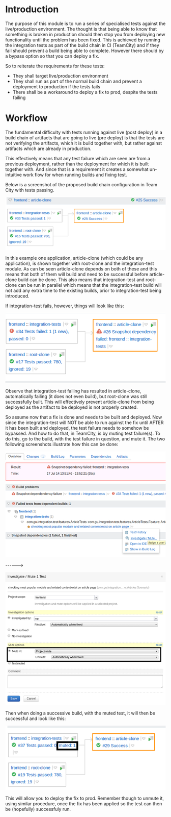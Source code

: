 Introduction
============
The purpose of this module is to run a series of specialised tests against the live/production environment. The thought is that being able to know that something is broken in production should then stop you from deploying new functionality until the problem has been fixed. This is achieved by running the integration tests as part of the build chain in CI (TeamCity) and if they fail should prevent a build being able to complete. However there should by a bypass option so that you can deploy a fix.

So to reiterate the requirements for these tests:
* They shall target live/production environment
* They shall run as part of the normal build chain and prevent a deployment to production if the tests fails
* There shall be a workaround to deploy a fix to prod, despite the tests failing

Workflow
===========
The fundamental difficulty with tests running against live (post deploy) in a build chain of artifacts that are going to live (pre deploy) is that the tests are not verifying the artifacts, which it is build together with, but rather against artifacts which are already in production.

This effectively means that any test failure which are seen are from a previous deployment, rather than the deployment for which it is built together with. And since that is a requirement it creates a somewhat un-intuitive work flow for when running builds and fixing test.

Below is a screenshot of the proposed build chain configuration in Team City with tests passing.

![Alt text](doc/build_chain_success.png?raw=true "Build chain with tests passing")

In this example one application, article-clone (which could be any application), is shown together with root-clone and the integration-test module. As can be seen article-clone depends on both of these and this means that both of them will build and need to be successful before article-clone build can be done. This also means that integration-test and root-clone can be run in parallel which means that the integration-test build will not add any extra time to the existing builds, prior to integration-test being introduced.

If integration-test fails, however, things will look like this:

![Alt text](doc/build_chain_fail.png?raw=true "Build chain with tests failing")

Observe that integration-test failing has resulted in article-clone, automatically failing (it does not even build), but root-clone was still successfully built. This will effectively prevent article-clone from being deployed as the artifact to be deployed is not properly created.

So assume now that a fix is done and needs to be built and deployed. Now since the integration-test will NOT be able to run against the fix until AFTER it has been built and deployed, the test failure needs to somehow be bypassed. And how to do that, in TeamCity, is by muting test failure(s).
To do this, go to the build, with the test failure in question, and mute it. The two following screenshots illustrate how this can be done:

![Alt text](doc/build_mute_test_1.png?raw=true "Build chain with tests failing")

------>

![Alt text](doc/build_mute_test_2.png?raw=true "Build chain with tests failing")

Then when doing a successive build, with the muted test, it will then be successful and look like this:

![Alt text](doc/build_chain_success_muted.png?raw=true "Build chain with tests muted")

This will allow you to deploy the fix to prod. Remember though to unmute it, using similar procedure, once the fix has been applied so the test  can then be (hopefully) successfuly run.




